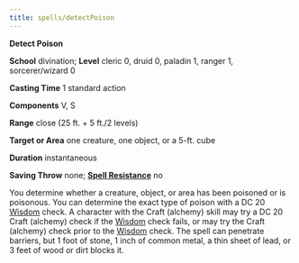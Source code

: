 ```yaml
---
title: spells/detectPoison
---
```

 **Detect Poison**

**School** divination; **Level** cleric 0, druid 0, paladin 1, ranger 1, sorcerer/wizard 0

**Casting Time** 1 standard action

**Components** V, S

**Range** close (25 ft. + 5 ft./2 levels)

**Target or Area** one creature, one object, or a 5-ft. cube

**Duration** instantaneous

**Saving Throw** none; **[Spell Resistance](../glossary.md#_spell-resistance)** no

You determine whether a creature, object, or area has been poisoned or is poisonous. You can determine the exact type of poison with a DC 20 [Wisdom](../gettingStarted.md#_wisdom) check. A character with the Craft (alchemy) skill may try a DC 20 Craft (alchemy) check if the [Wisdom](../gettingStarted.md#_wisdom) check fails, or may try the Craft (alchemy) check prior to the [Wisdom](../gettingStarted.md#_wisdom) check. The spell can penetrate barriers, but 1 foot of stone, 1 inch of common metal, a thin sheet of lead, or 3 feet of wood or dirt blocks it.


